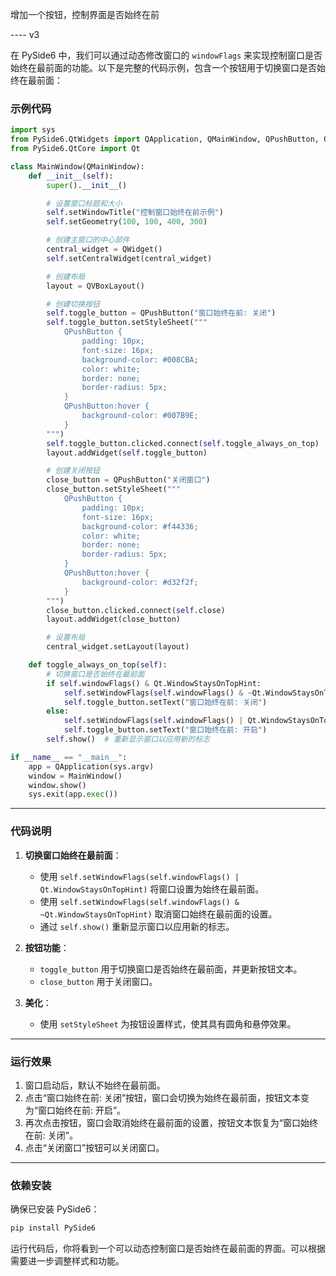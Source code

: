 增加一个按钮，控制界面是否始终在前

---- v3

在 PySide6 中，我们可以通过动态修改窗口的 `windowFlags` 来实现控制窗口是否始终在最前面的功能。以下是完整的代码示例，包含一个按钮用于切换窗口是否始终在最前面：

### 示例代码

```python
import sys
from PySide6.QtWidgets import QApplication, QMainWindow, QPushButton, QVBoxLayout, QWidget
from PySide6.QtCore import Qt

class MainWindow(QMainWindow):
    def __init__(self):
        super().__init__()

        # 设置窗口标题和大小
        self.setWindowTitle("控制窗口始终在前示例")
        self.setGeometry(100, 100, 400, 300)

        # 创建主窗口的中心部件
        central_widget = QWidget()
        self.setCentralWidget(central_widget)

        # 创建布局
        layout = QVBoxLayout()

        # 创建切换按钮
        self.toggle_button = QPushButton("窗口始终在前: 关闭")
        self.toggle_button.setStyleSheet("""
            QPushButton {
                padding: 10px;
                font-size: 16px;
                background-color: #008CBA;
                color: white;
                border: none;
                border-radius: 5px;
            }
            QPushButton:hover {
                background-color: #007B9E;
            }
        """)
        self.toggle_button.clicked.connect(self.toggle_always_on_top)
        layout.addWidget(self.toggle_button)

        # 创建关闭按钮
        close_button = QPushButton("关闭窗口")
        close_button.setStyleSheet("""
            QPushButton {
                padding: 10px;
                font-size: 16px;
                background-color: #f44336;
                color: white;
                border: none;
                border-radius: 5px;
            }
            QPushButton:hover {
                background-color: #d32f2f;
            }
        """)
        close_button.clicked.connect(self.close)
        layout.addWidget(close_button)

        # 设置布局
        central_widget.setLayout(layout)

    def toggle_always_on_top(self):
        # 切换窗口是否始终在最前面
        if self.windowFlags() & Qt.WindowStaysOnTopHint:
            self.setWindowFlags(self.windowFlags() & ~Qt.WindowStaysOnTopHint)
            self.toggle_button.setText("窗口始终在前: 关闭")
        else:
            self.setWindowFlags(self.windowFlags() | Qt.WindowStaysOnTopHint)
            self.toggle_button.setText("窗口始终在前: 开启")
        self.show()  # 重新显示窗口以应用新的标志

if __name__ == "__main__":
    app = QApplication(sys.argv)
    window = MainWindow()
    window.show()
    sys.exit(app.exec())
```

---

### 代码说明

1. **切换窗口始终在最前面**：

   - 使用 `self.setWindowFlags(self.windowFlags() | Qt.WindowStaysOnTopHint)` 将窗口设置为始终在最前面。
   - 使用 `self.setWindowFlags(self.windowFlags() & ~Qt.WindowStaysOnTopHint)` 取消窗口始终在最前面的设置。
   - 通过 `self.show()` 重新显示窗口以应用新的标志。

2. **按钮功能**：

   - `toggle_button` 用于切换窗口是否始终在最前面，并更新按钮文本。
   - `close_button` 用于关闭窗口。

3. **美化**：
   - 使用 `setStyleSheet` 为按钮设置样式，使其具有圆角和悬停效果。

---

### 运行效果

1. 窗口启动后，默认不始终在最前面。
2. 点击“窗口始终在前: 关闭”按钮，窗口会切换为始终在最前面，按钮文本变为“窗口始终在前: 开启”。
3. 再次点击按钮，窗口会取消始终在最前面的设置，按钮文本恢复为“窗口始终在前: 关闭”。
4. 点击“关闭窗口”按钮可以关闭窗口。

---

### 依赖安装

确保已安装 PySide6：

```bash
pip install PySide6
```

运行代码后，你将看到一个可以动态控制窗口是否始终在最前面的界面。可以根据需要进一步调整样式和功能。
